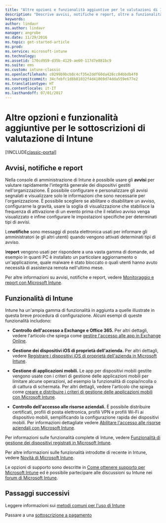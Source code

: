 ```yaml
---
title: "Altre opzioni e funzionalità aggiuntive per le valutazioni di Intune"
description: "Descrive avvisi, notifiche e report, oltre a funzionalità generali di Intune che è necessario conoscere quando si esegue l'iscrizione per una valutazione gratuita di 30 giorni di Intune"
keywords: 
author: lindavr
ms.author: lindavr
manager: angrobe
ms.date: 11/29/2016
ms.topic: get-started-article
ms.prod: 
ms.service: microsoft-intune
ms.technology: 
ms.assetid: 170cd959-d35b-4129-ae60-117d7e881bc9
ms.suite: ems
ms.custom: intune-classic
ms.openlocfilehash: c0299b9bcb8c4cf35e2ddf60da428cc04bbdb4f0
ms.sourcegitcommit: 34cfebfc1d8b81032f4d41869d74dda559e677e2
ms.translationtype: HT
ms.contentlocale: it-IT
ms.lasthandoff: 07/01/2017
---
```

# <a name="other-options-and-extras-for-intune-evaluation-subscriptions"></a>Altre opzioni e funzionalità aggiuntive per le sottoscrizioni di valutazione di Intune

[!INCLUDE[classic-portal](../includes/classic-portal.md)]

## <a name="alerts-notifications-and-reports"></a>Avvisi, notifiche e report
Nella console di amministrazione di Intune è possibile usare gli **avvisi** per valutare rapidamente l'integrità generale dei dispositivi gestiti nell'organizzazione. È possibile configurare e personalizzare gli avvisi segnalati e visualizzare solo le informazioni che sono necessarie per l'organizzazione. È possibile scegliere se abilitare o disabilitare un avviso, configurarne la gravità, usare la soglia di visualizzazione che stabilisce la frequenza di attivazione di un evento prima che il relativo avviso venga visualizzato e infine configurare le impostazioni specifiche per determinati tipi di avvisi.

Le**notifiche** sono messaggi di posta elettronica usati per informare gli amministratori (e gli altri utenti) quando vengono attivati determinati tipi di avviso.

I**report** vengono usati per rispondere a una vasta gamma di domande, ad esempio in quanti PC è installato un particolare aggiornamento o un'applicazione, quale malware è stato bloccato o quali utenti hanno avuto necessità di assistenza remota nell'ultimo mese.

Per altre informazioni su avvisi, notifiche e report, vedere [Monitoraggio e report con Microsoft Intune](/intune-classic/Deploy-Use/monitoring-and-reports-with-microsoft-intune).

## <a name="intune-capabilities"></a>Funzionalità di Intune
Intune ha un'ampia gamma di funzionalità in aggiunta a quelle illustrate in questa breve procedura di configurazione. Alcuni esempi di queste funzionalità includono:

-   **Controllo dell'accesso a Exchange e Office 365.** Per altri dettagli, vedere l'articolo che spiega come [gestire l'accesso alle app in Exchange Online](/intune-classic/deploy-use/restrict-access-to-email-and-o365-services-with-microsoft-intune).

-   **Gestione dei dispositivi iOS di proprietà dell'azienda.** Per altri dettagli, vedere [Registrare i dispositivi iOS di proprietà dell'azienda in Microsoft Intune](/intune-classic/Deploy-Use/enroll-corporate-owned-ios-devices-in-microsoft-intune).

-   **Gestione di applicazioni mobili.** Le app per dispositivi mobili gestite vengono usate con i criteri di gestione delle applicazioni mobili per limitare alcune operazioni, ad esempio la funzionalità di copia/incolla o di cattura di schermata. Per altri dettagli, vedere l'articolo che spiega come [creare e distribuire i criteri di gestione delle applicazioni mobili con Microsoft Intune](/intune-classic/Deploy-Use/manage-internet-access-using-managed-browser-policies).

-   **Controllo dell'accesso alle risorse aziendali.** È possibile distribuire certificati, profili di posta elettronica, profili VPN e profili Wi-Fi ai dispositivo mobili, semplificando la configurazione rapida dei dispositivi mobili. Per informazioni dettagliate vedere [Abilitare l'accesso alle risorse aziendali con Microsoft Intune](/intune-classic/Deploy-Use/enable-access-to-company-resources-with-microsoft-intune).

Per informazioni sulle funzionalità complete di Intune, vedere [Funzionalità di gestione dei dispositivi registrati in Microsoft Intune](/intune-classic/get-started/mobile-device-management-capabilities-in-microsoft-intune).

Per altre informazioni sulle funzionalità introdotte di recente in Intune, vedere [Novità di Microsoft Intune](/intune-classic/whats-new/whats-new-in-microsoft-intune).

Le opzioni di supporto sono descritte in [Come ottenere supporto per Microsoft Intune](/intune-classic/Troubleshoot/how-to-get-support-for-microsoft-intune) ed è possibile partecipare alle discussioni su Intune nei [forum di Microsoft Intune](https://social.technet.microsoft.com/Forums/en-US/home?forum=microsoftintuneprod).

## <a name="next-steps"></a>Passaggi successivi
Leggere informazioni sui [metodi comuni per l'uso di Intune](/intune/common-scenarios)

Passare a una [sottoscrizione a pagamento](get-started-with-a-30-day-trial-of-microsoft-intune-step-7.md)
